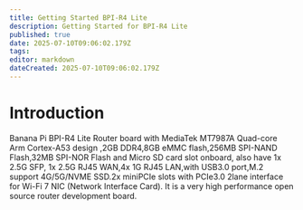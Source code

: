```yaml
---
title: Getting Started BPI-R4 Lite
description: Getting Started for BPI-R4 Lite
published: true
date: 2025-07-10T09:06:02.179Z
tags: 
editor: markdown
dateCreated: 2025-07-10T09:06:02.179Z
---
```


# Introduction
Banana Pi BPI-R4 Lite Router board with MediaTek MT7987A Quad-core Arm Cortex-A53 design ,2GB DDR4,8GB eMMC flash,256MB SPI-NAND Flash,32MB SPI-NOR Flash and Micro SD card slot onboard, also have 1x 2.5G SFP, 1x 2.5G RJ45 WAN,4x 1G RJ45 LAN,with USB3.0 port,M.2 support 4G/5G/NVME SSD.2x miniPCIe slots with PCIe3.0 2lane interface for Wi-Fi 7 NIC (Network Interface Card). It is a very high performance open source router development board.
